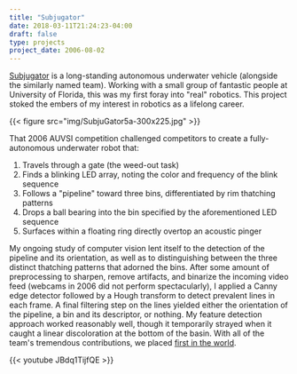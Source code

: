 ```yaml
---
title: "Subjugator"
date: 2018-03-11T21:24:23-04:00
draft: false
type: projects
project_date: 2006-08-02
---
```


[Subjugator](http://subjugator.org/) is a long-standing autonomous underwater vehicle
(alongside the similarly named team). Working with a small group of fantastic people
at University of Florida, this was my first foray into "real" robotics. This project
stoked the embers of my interest in robotics as a lifelong career.

{{< figure src="img/SubjuGator5a-300x225.jpg" >}}

That 2006 AUVSI competition challenged competitors to create a fully-autonomous
underwater robot that:

1. Travels through a gate (the weed-out task)
1. Finds a blinking LED array, noting the color and frequency of the blink sequence
1. Follows a "pipeline" toward three bins, differentiated by rim thatching patterns
1. Drops a ball bearing into the bin specified by the aforementioned LED sequence
1. Surfaces within a floating ring directly overtop an acoustic pinger

My ongoing study of computer vision lent itself to the detection of the pipeline
and its orientation, as well as to distinguishing between the three distinct thatching
patterns that adorned the bins. After some amount of preprocessing to sharpen, remove
artifacts, and binarize the incoming video feed (webcams in 2006 did not perform
spectacularly), I applied a Canny edge detector followed by a Hough transform to
detect prevalent lines in each frame. A final filtering step on the lines yielded
either the orientation of the pipeline, a bin and its descriptor, or nothing. My
feature detection approach worked reasonably well, though it temporarily strayed
when it caught a linear discoloration at the bottom of the basin. With all of the
team's tremendous contributions, we placed [first in the world](http://www.auvsifoundation.org/node/386).

{{< youtube JBdq1TijfQE >}}